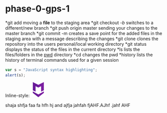 # phase-0-gps-1

*git add
moving a **file** to the staging area
*git checkout *-b*
switches to a different/new branch
*git push origin master
sending your changes to the master branch
*git commit -m
creates a save point for the added files in the staging area with a message describing the changes
*git clone
clones the repository into the users personal/local working directory
*git status
displays the status of the files in the current directory
*ls
lists the files/folders in the [pwd](https://en.wikipedia.org/wiki/Pwd) directory
*cd
changes the pwd
*history
lists the history of terminal commands used for a given session

```javascript
var s = "JavaScript syntax highlighting";
alert(s);
```

Inline-style: 
![alt text](https://github.com/adam-p/markdown-here/raw/master/src/common/images/icon48.png "Logo Title Text 1")


shaja shfja faa fa hfh hj and ajfja jahfah fjAHF.AJhf .jahf AHF